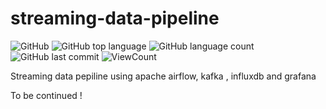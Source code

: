 # streaming-data-pipeline
![GitHub](https://img.shields.io/github/license/fermat01/streaming-data-pipeline?style=flat)
![GitHub top language](https://img.shields.io/github/languages/top/fermat01/streaming-data-pipeline?style=flat)
![GitHub language count](https://img.shields.io/github/languages/count/fermat01/streaming-data-pipeline?style=flat)
![GitHub last commit](https://img.shields.io/github/last-commit/fermat01/streaming-data-pipeline?style=flat)
![ViewCount](https://views.whatilearened.today/views/github/fermat01/streaming-data-pipeline.svg?cache=remove)


Streaming data pepiline using apache airflow, kafka , influxdb and grafana




To be continued  !

